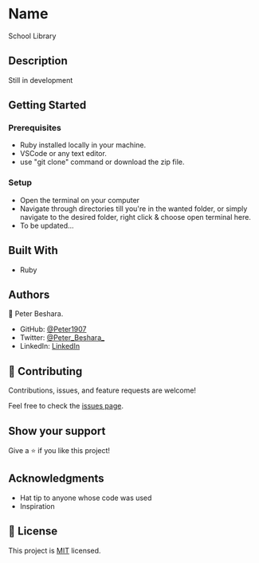 # Name

School Library

## Description

Still in development

## Getting Started

### Prerequisites

- Ruby installed locally in your machine.
- VSCode or any text editor.
- use "git clone" command or download the zip file.

### Setup

- Open the terminal on your computer
- Navigate through directories till you're in the wanted folder, or simply navigate to the desired folder, right click & choose open terminal here.
- To be updated...

## Built With

- Ruby

## Authors

👤 Peter Beshara.

- GitHub: [@Peter1907](https://github.com/Peter1907)
- Twitter: [@Peter_Beshara_](https://twitter.com/Peter_Beshara_)
- LinkedIn: [LinkedIn](https://www.linkedin.com/in/peter-beshara-b33681241/)

## 🤝 Contributing

Contributions, issues, and feature requests are welcome!

Feel free to check the [issues page](../../issues/).

## Show your support

Give a ⭐️ if you like this project!

## Acknowledgments

- Hat tip to anyone whose code was used
- Inspiration

## 📝 License

This project is [MIT](./LICENSE) licensed.
